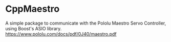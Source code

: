 # CppMaestro

A simple package to communicate with the Pololu Maestro Servo Controller, using Boost's ASIO library.
https://www.pololu.com/docs/pdf/0J40/maestro.pdf